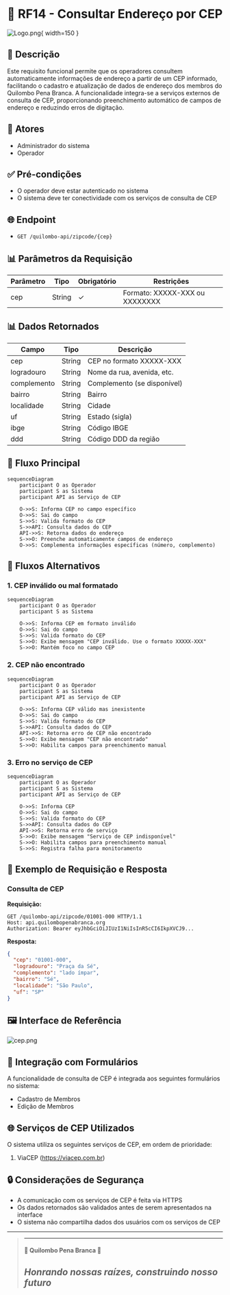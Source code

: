 # 📍 RF14 - Consultar Endereço por CEP

![Logo.png](Logo.png){ width=150 }

## 📝 Descrição

Este requisito funcional permite que os operadores consultem automaticamente informações de endereço a partir de um CEP informado, facilitando o cadastro e atualização de dados de endereço dos membros do Quilombo Pena Branca. A funcionalidade integra-se a serviços externos de consulta de CEP, proporcionando preenchimento automático de campos de endereço e reduzindo erros de digitação.

## 👑 Atores

- Administrador do sistema
- Operador

## ✅ Pré-condições

- O operador deve estar autenticado no sistema
- O sistema deve ter conectividade com os serviços de consulta de CEP

## 🌐 Endpoint

- `GET /quilombo-api/zipcode/{cep}`

## 📊 Parâmetros da Requisição

| Parâmetro | Tipo   | Obrigatório | Restrições                     |
|-----------|--------|-------------|--------------------------------|
| cep       | String | ✓           | Formato: XXXXX-XXX ou XXXXXXXX |

## 📊 Dados Retornados

| Campo       | Tipo   | Descrição                   |
|-------------|--------|-----------------------------|
| cep         | String | CEP no formato XXXXX-XXX    |
| logradouro  | String | Nome da rua, avenida, etc.  |
| complemento | String | Complemento (se disponível) |
| bairro      | String | Bairro                      |
| localidade  | String | Cidade                      |
| uf          | String | Estado (sigla)              |
| ibge        | String | Código IBGE                 |
| ddd         | String | Código DDD da região        |

## 🔄 Fluxo Principal

```mermaid
sequenceDiagram
    participant O as Operador
    participant S as Sistema
    participant API as Serviço de CEP
    
    O->>S: Informa CEP no campo específico
    O->>S: Sai do campo 
    S->>S: Valida formato do CEP
    S->>API: Consulta dados do CEP
    API->>S: Retorna dados do endereço
    S->>O: Preenche automaticamente campos de endereço
    O->>S: Complementa informações específicas (número, complemento)
```

## 🔀 Fluxos Alternativos

### 1. CEP inválido ou mal formatado

```mermaid
sequenceDiagram
    participant O as Operador
    participant S as Sistema
    
    O->>S: Informa CEP em formato inválido
    O->>S: Sai do campo 
    S->>S: Valida formato do CEP
    S->>O: Exibe mensagem "CEP inválido. Use o formato XXXXX-XXX"
    S->>O: Mantém foco no campo CEP
```

### 2. CEP não encontrado

```mermaid
sequenceDiagram
    participant O as Operador
    participant S as Sistema
    participant API as Serviço de CEP
    
    O->>S: Informa CEP válido mas inexistente
    O->>S: Sai do campo 
    S->>S: Valida formato do CEP
    S->>API: Consulta dados do CEP
    API->>S: Retorna erro de CEP não encontrado
    S->>O: Exibe mensagem "CEP não encontrado"
    S->>O: Habilita campos para preenchimento manual
```

### 3. Erro no serviço de CEP

```mermaid
sequenceDiagram
    participant O as Operador
    participant S as Sistema
    participant API as Serviço de CEP
    
    O->>S: Informa CEP
    O->>S: Sai do campo 
    S->>S: Valida formato do CEP
    S->>API: Consulta dados do CEP
    API->>S: Retorna erro de serviço
    S->>O: Exibe mensagem "Serviço de CEP indisponível"
    S->>O: Habilita campos para preenchimento manual
    S->>S: Registra falha para monitoramento
```

## 📄 Exemplo de Requisição e Resposta

### Consulta de CEP

**Requisição:**
```http
GET /quilombo-api/zipcode/01001-000 HTTP/1.1
Host: api.quilombopenabranca.org
Authorization: Bearer eyJhbGciOiJIUzI1NiIsInR5cCI6IkpXVCJ9...
```

**Resposta:**
```json
{
  "cep": "01001-000",
  "logradouro": "Praça da Sé",
  "complemento": "lado ímpar",
  "bairro": "Sé",
  "localidade": "São Paulo",
  "uf": "SP"
}
```

## 🖼️ Interface de Referência

![cep.png](cep.png)

## 🔄 Integração com Formulários

A funcionalidade de consulta de CEP é integrada aos seguintes formulários no sistema:

- Cadastro de Membros
- Edição de Membros

## 🌐 Serviços de CEP Utilizados

O sistema utiliza os seguintes serviços de CEP, em ordem de prioridade:

1. ViaCEP (https://viacep.com.br)


## 🔒 Considerações de Segurança

- A comunicação com os serviços de CEP é feita via HTTPS
- Os dados retornados são validados antes de serem apresentados na interface
- O sistema não compartilha dados dos usuários com os serviços de CEP

---

> ---------------------------------------------------------------------------
> #### 🌙 Quilombo Pena Branca 🌙
> ***Honrando nossas raízes, construindo nosso futuro***
> ---------------------------------------------------------------------------